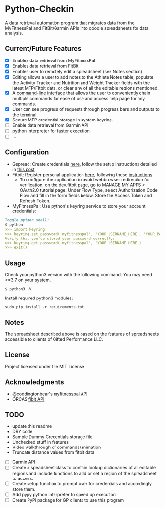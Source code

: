 # Python-Checkin
A data retrieval automation program that migrates data from the MyFitnessPal and FitBit/Garmin APIs into google spreadsheets for data analysis.
 
 ## Current/Future Features
 * [X] Enables data retrieval from MyFitnessPal 
 * [X] Enables data retrieval from FitBit
 * [X] Enables user to remotely edit a spreadsheet (see Notes section)
 * [X] Editing allows a user to add notes to the Athlete Notes table, populate the Activity Tracker and Nutrition and Weight Tracker fields with the latest MFP/FItbit data, or clear any of all the editable regions mentioned.
 * [X] A [command-line interface](https://click.palletsprojects.com/en/7.x/) that allows the user to conveniently chain multiple commands for ease of use and access help page for any commands.
 * [X] User can see progress of requests through progress bars and outputs to the terminal.
 * [X] Secure MFP credential storage in system keyring.
 * [ ] Enable data retrieval from Garmin API
 * [ ] python interpreter for faster execution
 * [ ] ...

## Configuration
* Gspread: Create credentials [here](https://gspread.readthedocs.io/en/latest/oauth2.html), follow the setup instructions detailed in [this post](https://www.twilio.com/blog/2017/02/an-easy-way-to-read-and-write-to-a-google-spreadsheet-in-python.html)
* Fitbit: Register personal application [here](https://dev.fitbit.com/apps/new), following these [instructions](https://towardsdatascience.com/collect-your-own-fitbit-data-with-python-ff145fa10873)
    * To configure the application to avoid webbrowser redirection for verification,  on the dev.fitbit page, go to MANAGE MY APPS > OAuth2.0 tutorial page. Under Flow Type, select Authorization Code Flow and fill in the form fields below. Store the Access Token and Refresh Token.
* MyFitnessPal: Use python's keyring service to store  your account credentials:
```md
Toggle python shell:
$ python 
>>> import keyring
>>> keyring.set_password('myfitnesspal', 'YOUR_USERNAME_HERE', 'YOUR_PASSWORD_HERE')
Verify that you've stored your password correctly:
>>> keyring.get_password('myfitnesspal', 'YOUR_USERNAME_HERE') 
>>> exit()
```

## Usage
Check your python3 version with the following command. You may need >=3.7 on your system.
```angular2
$ python3 -V
```
Install required python3 modules:
```angular2
sudo pip install -r requirements.txt
```

## Notes
The spreadsheet described above is based on the features of spreadsheets accessible to clients of Gifted Performance LLC.

## License
Project licensed under the MIT License

## Acknowledgments
* @coddingtonbear's [myfitnesspal API](https://github.com/coddingtonbear/python-myfitnesspal.git)
* ORCAS [fibit API](https://github.com/orcasgit/python-fitbit)

## TODO
 * update this readme
 * DRY code
 * Sample Dummy Credentials storage file
 * Unchecked stuff in features
 * Video walkthrough of commands/animation
 * Truncate distance values from fitbit data
 * [ ] Garmin API
 * [ ] Create a speadsheet class to contain lookup dictionaries of all editable regions and include functions to add or set a region of the spreadsheet to access.
 * [ ] Create setup function to prompt user for credentials and accordingly store them.
 * [ ] Add pypy python interpreter to speed up execution
 * [ ] Create PyPi package for GP clients to use this program